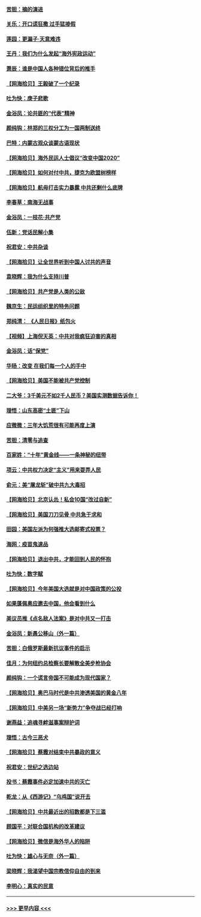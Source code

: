 #### [苦胆：摘的演进](../pages/nsc993/n12382619.md?t=09051851) 
#### [关乐：开口谎狂撒 过手猛掺假](../pages/nsc993/n12382604.md?t=09051851) 
#### [莲园：更漏子‧天意难违](../pages/nsc993/n12382598.md?t=09051851) 
#### [王丹：我们为什么发起“海外宪政运动”](../pages/nsc993/n12380286.md?t=09051851) 
#### [萧辰：谁是中国人各种错位背后的推手](../pages/nsc993/n12379800.md?t=09051851) 
#### [【网海拾贝】王毅破了一个纪录](../pages/nsc993/n12379251.md?t=09051851) 
#### [吐为快：庚子悲歌](../pages/nsc993/n12378821.md?t=09051851) 
#### [金浴凤：论共匪的“代表”精神](../pages/nsc993/n12377546.md?t=09051851) 
#### [颜纯钩：林郑的三权分工为一国两制送终](../pages/nsc993/n12377306.md?t=09051851) 
#### [巴特：内蒙古观众谈蒙古语现状](../pages/nsc993/n12376923.md?t=09051851) 
#### [【网海拾贝】海外民运人士倡议“改变中国2020”](../pages/nsc993/n12376682.md?t=09051851) 
#### [【网海拾贝】如何对付中共，捷克为欧盟树榜样](../pages/nsc993/n12374209.md?t=09051851) 
#### [【网海拾贝】航母打击实力暴露 中共还剩什么底牌](../pages/nsc993/n12371825.md?t=09051851) 
#### [李春草：南海无战事](../pages/nsc993/n12371159.md?t=09051851) 
#### [金浴凤：一枝花·共产党](../pages/nsc993/n12368757.md?t=09051851) 
#### [伍新：党话民解小集](../pages/nsc993/n12366907.md?t=09051851) 
#### [祝君安：中共杂谈](../pages/nsc993/n12366076.md?t=09051851) 
#### [【网海拾贝】让全世界听到中国人讨共的声音](../pages/nsc993/n12365569.md?t=09051851) 
#### [袁晓辉：我为什么支持川普](../pages/nsc993/n12362670.md?t=09051851) 
#### [【网海拾贝】共产党是人类的公敌](../pages/nsc993/n12363182.md?t=09051851) 
#### [魏京生：民运组织里的特务问题](../pages/nsc993/n12363010.md?t=09051851) 
#### [郑纯清： 《人民日报》纸包火](../pages/nsc993/n12362706.md?t=09051851) 
#### [【视频】上海倪天英：中共对我疯狂迫害的真相](../pages/nsc993/n12356341.md?t=09051851) 
#### [金浴凤：话“保党”](../pages/nsc993/n12361867.md?t=09051851) 
#### [华旸：改变 在我们每一个人的手中](../pages/nsc993/n12361774.md?t=09051851) 
#### [【网海拾贝】美国不能被共产党控制](../pages/nsc993/n12360271.md?t=09051851) 
#### [二大爷：3千美元不如2千人民币？美国实测数据告诉你！](../pages/nsc993/n12358563.md?t=09051851) 
#### [理悟：山东高密“土匪”下山](../pages/nsc993/n12358535.md?t=09051851) 
#### [应微微：三年大饥荒很有可能再度上演](../pages/nsc993/n12358523.md?t=09051851) 
#### [苦胆：清零与追查](../pages/nsc993/n12358501.md?t=09051851) 
#### [百家姓：“十年”黄金线——一条神秘的纽带](../pages/nsc993/n12358319.md?t=09051851) 
#### [项云：中共权力决定“主义”用来耍弄人民](../pages/nsc993/n12358172.md?t=09051851) 
#### [俞元：美“屠龙斩”破中共九大毒招](../pages/nsc993/n12357822.md?t=09051851) 
#### [【网海拾贝】北京认怂！私会10国“改过自新”](../pages/nsc993/n12357784.md?t=09051851) 
#### [【网海拾贝】美国刀刀见骨 中共急于求和](../pages/nsc993/n12355511.md?t=09051851) 
#### [田园：美国左派为何强推大选邮寄式投票？](../pages/nsc993/n12352963.md?t=09051851) 
#### [海网：疫苗鬼速品](../pages/nsc993/n12354438.md?t=09051851) 
#### [【网海拾贝】退出中共，才能回到人民的怀抱](../pages/nsc993/n12352634.md?t=09051851) 
#### [吐为快：数字赋](../pages/nsc993/n12352317.md?t=09051851) 
#### [【网海拾贝】今年美国大选就是对中国政策的公投](../pages/nsc993/n12350973.md?t=09051851) 
#### [如果蓬佩奥应邀去中国，他会看到什么](../pages/nsc993/n12350945.md?t=09051851) 
#### [美议员推《点名敌人法案》是对中共又一打击](../pages/nsc993/n12350765.md?t=09051851) 
#### [金浴凤：新愚公移山（外一篇）](../pages/nsc993/n12350253.md?t=09051851) 
#### [苦胆：白俄罗斯最新抗议事件的启示](../pages/nsc993/n12349989.md?t=09051851) 
#### [佳月：为何纽约总检察长要解散全美步枪协会](../pages/nsc993/n12349939.md?t=09051851) 
#### [颜纯钩：一个谎言帝国不可能成为现代国家？](../pages/nsc993/n12349898.md?t=09051851) 
#### [【网海拾贝】奥巴马时代是中共渗透美国的黄金八年](../pages/nsc993/n12349284.md?t=09051851) 
#### [【网海拾贝】中美另一场“新势力”争夺战已经打响](../pages/nsc993/n12346998.md?t=09051851) 
#### [谢燕益：追魂寻衅滋事案辩护词](../pages/nsc993/n12346892.md?t=09051851) 
#### [理悟：古今三恶犬](../pages/nsc993/n12345190.md?t=09051851) 
#### [【网海拾贝】蔡霞对结束中共暴政的意义](../pages/nsc993/n12344263.md?t=09051851) 
#### [祝君安：世纪之选边站](../pages/nsc993/n12342382.md?t=09051851) 
#### [投书：蔡霞事件必定加速中共的灭亡](../pages/nsc993/n12341881.md?t=09051851) 
#### [乾龙：从《西游记》“乌鸡国”说开去](../pages/nsc993/n12341690.md?t=09051851) 
#### [【网海拾贝】中共最近出的招数都是下三滥](../pages/nsc993/n12341593.md?t=09051851) 
#### [顾国平：对联合国机构的改革建议](../pages/nsc993/n12339928.md?t=09051851) 
#### [【网海拾贝】微信是海外华人的陷阱](../pages/nsc993/n12338868.md?t=09051851) 
#### [吐为快：雄心与无奈（外一篇）](../pages/nsc993/n12338132.md?t=09051851) 
#### [梁晓辉：我渴望中国宗教信仰自由的到来](../pages/nsc993/n12336657.md?t=09051851) 
#### [李明心：真实的民意](../pages/nsc993/n12336089.md?t=09051851) 

----
#### [ >>> 更早内容 <<< ](../indexes/nsc993-earlier.md)
